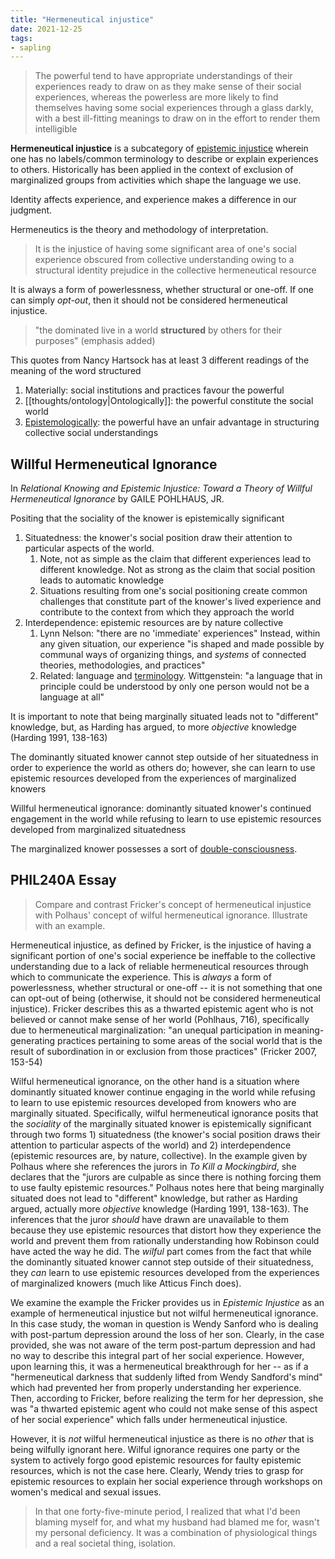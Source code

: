 ```yaml
---
title: "Hermeneutical injustice"
date: 2021-12-25
tags:
- sapling
---
```


> The powerful tend to have appropriate understandings of their experiences ready to draw on as they make sense of their social experiences, whereas the powerless are more likely to find themselves having some social experiences through a glass darkly, with a best ill-fitting meanings to draw on in the effort to render them intelligible

**Hermeneutical injustice** is a subcategory of [epistemic injustice](thoughts/epistemic%20injustice.md) wherein one has no labels/common terminology to describe or explain experiences to others. Historically has been applied in the context of exclusion of marginalized groups from activities which shape the language we use.

Identity affects experience, and experience makes a difference in our judgment.

Hermeneutics is the theory and methodology of interpretation.

> It is the injustice of having some significant area of one's social experience obscured from collective understanding owing to a structural identity prejudice in the collective hermeneutical resource

It is always a form of powerlessness, whether structural or one-off. If one can simply *opt-out*, then it should not be considered hermeneutical injustice.

> "the dominated live in a world **structured** by others for their purposes" (emphasis added)

This quotes from Nancy Hartsock has at least 3 different readings of the meaning of the word structured
1. Materially: social institutions and practices favour the powerful
2. [[thoughts/ontology|Ontologically]]: the powerful constitute the social world
3. [Epistemologically](thoughts/epistemology.md): the powerful have an unfair advantage in structuring collective social understandings

## Willful Hermeneutical Ignorance
In *Relational Knowing and Epistemic Injustice: Toward a Theory of Willful Hermeneutical Ignorance* by GAILE POHLHAUS, JR.

Positing that the sociality of the knower is epistemically significant
1. Situatedness: the knower's social position draw their attention to particular aspects of the world.
	1. Note, not as simple as the claim that different experiences lead to different knowledge. Not as strong as the claim that social position leads to automatic knowledge
	2. Situations resulting from one's social positioning create common challenges that constitute part of the knower's lived experience and contribute to the context from which they approach the world
2. Interdependence: epistemic resources are by nature collective
	1. Lynn Nelson: "there are no 'immediate' experiences" Instead, within any given situation, our experience "is shaped and made possible by communal ways of organizing things, and *systems* of connected theories, methodologies, and practices"
	2. Related: language and [terminology](thoughts/terminology.md). Wittgenstein: "a language that in principle could be understood by only one person would not be a language at all"

It is important to note that being marginally situated leads not to "different" knowledge, but, as Harding has argued, to more *objective* knowledge (Harding 1991, 138-163)

The dominantly situated knower cannot step outside of her situatedness in order to experience the world as others do; however, she can learn to use epistemic resources developed from the experiences of marginalized knowers

Willful hermeneutical ignorance: dominantly situated knower's continued engagement in the world while refusing to learn to use epistemic resources developed from marginalized situatedness

The marginalized knower possesses a sort of [double-consciousness](thoughts/double-consciousness.md).

## PHIL240A Essay

> Compare and contrast Fricker's concept of hermeneutical injustice with Polhaus' concept of wilful hermeneutical ignorance. Illustrate with an example.

Hermeneutical injustice, as defined by Fricker, is the injustice of having a significant portion of one's social experience be ineffable to the collective understanding due to a lack of reliable hermeneutical resources through which to communicate the experience. This is *always* a form of powerlessness, whether structural or one-off -- it is not something that one can opt-out of being (otherwise, it should not be considered hermeneutical injustice). Fricker describes this as a thwarted epistemic agent who is not believed or cannot make sense of her world (Pohlhaus, 716), specifically due to hermeneutical marginalization: "an unequal participation in meaning-generating practices pertaining to some areas of the social world that is the result of subordination in or exclusion from those practices" (Fricker 2007, 153-54)

Wilful hermeneutical ignorance, on the other hand is a situation where dominantly situated knower continue engaging in the world while refusing to learn to use epistemic resources developed from knowers who are marginally situated. Specifically, wilful hermeneutical ignorance posits that the *sociality* of the marginally situated knower is epistemically significant through two forms 1) situatedness (the knower's social position draws their attention to particular aspects of the world) and 2) interdependence (epistemic resources are, by nature, collective). In the example given by Polhaus where she references the jurors in *To Kill a Mockingbird*, she declares that the "jurors are culpable as since there is nothing forcing them to use faulty epistemic resources." Polhaus notes here that being marginally situated does not lead to "different" knowledge, but rather as Harding argued, actually more *objective* knowledge (Harding 1991, 138-163). The inferences that the juror *should* have drawn are unavailable to them because they use epistemic resources that distort how they experience the world and prevent them from rationally understanding how Robinson could have acted the way he did. The *wilful* part comes from the fact that while the dominantly situated knower cannot step outside of their situatedness, they *can* learn to use epistemic resources developed from the experiences of marginalized knowers (much like Atticus Finch does).

We examine the example the Fricker provides us in *Epistemic Injustice* as an example of hermeneutical injustice but not wilful hermeneutical ignorance. In this case study, the woman in question is Wendy Sanford who is dealing with post-partum depression around the loss of her son. Clearly, in the case provided, she was not aware of the term post-partum depression and had no way to describe this integral part of her social experience. However, upon learning this, it was a hermeneutical breakthrough for her -- as if a "hermeneutical darkness that suddenly lifted from Wendy Sandford's mind" which had prevented her from properly understanding her experience. Then, according to Fricker, before realizing the term for her depression, she was "a thwarted epistemic agent who could not make sense of this aspect of her social experience" which falls under hermeneutical injustice.

However, it is *not* wilful hermeneutical injustice as there is no *other* that is being wilfully ignorant here. Wilful ignorance requires one party or the system to actively forgo good epistemic resources for faulty epistemic resources, which is not the case here. Clearly, Wendy tries to grasp for epistemic resources to explain her social experience through workshops on women's medical and sexual issues.

> In that one forty-five-minute period, I realized that what I'd been blaming myself for, and what my husband had blamed me for, wasn't my personal deficiency. It was a combination of physiological things and a real societal thing, isolation.